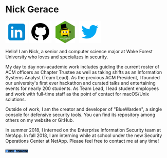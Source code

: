 # Nick Gerace

[<img src="home-linkedin.png" alt="linkedin" style="width: 70px;"/>](https://linkedin.com/in/nickgerace)
[<img src="home-github.png" alt="github" style="width: 70px;"/>](https://github.com/nickgerace)
&nbsp;
[<img src="home-wakehackslogo.png" alt="wakehackslogo" style="height: 70px;"/>](https://acm.cs.wfu.edu)
&nbsp;
[<img src="home-twitter.png" alt="twitter" style="width: 70px;"/>](https://twitter.com/nickagerace)

Hello! I am Nick, a senior and computer science major at Wake Forest University who loves and specializes in security. 

My day to day non-academic work includes guiding the current roster of ACM officers as Chapter Trustee as well as taking shifts as an Information Systems Analyst (Team Lead). As the previous ACM President, I founded our university's first ever hackathon and curated talks and entertaining events for nearly 200 students. As Team Lead, I lead student employees and work with full-time staff as the point of contact for macOS/Unix solutions.

Outside of work, I am the creator and developer of "BlueWarden", a single console for defensive security tools. You can find its repository among others on my website or GitHub.

In summer 2018, I interned on the Enterprise Information Security team at NetApp. In fall 2018, I am interning while at school under the new Security Operations Center at NetApp. Please feel free to contact me at any time!

[<img src="home-bluewardenlogo.png" alt="bluewardenlogo" style="width: 70px;"/>](https://github.com/nickgerace/bluewarden)

